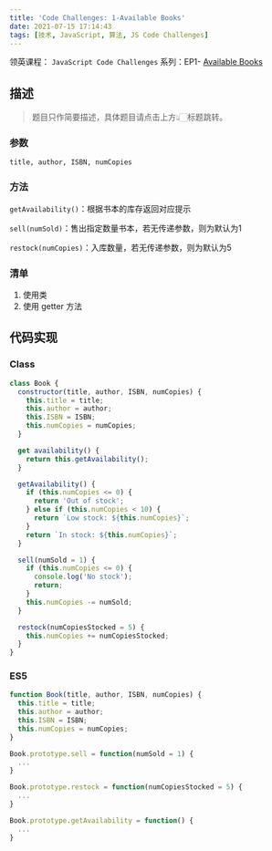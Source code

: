 ```yaml
---
title: 'Code Challenges: 1-Available Books'
date: 2021-07-15 17:14:43
tags: [技术, JavaScript, 算法, JS Code Challenges]
---
```


领英课程： `JavaScript Code Challenges` 系列：EP1- [Available Books](https://www.linkedin.com/learning/javascript-code-challenges/available-books?u=2113185)

<!-- more -->

## 描述

> 题目只作简要描述，具体题目请点击上方👆🏻标题跳转。

### 参数

`title, author, ISBN, numCopies`

### 方法

`getAvailability()`：根据书本的库存返回对应提示

`sell(numSold)`：售出指定数量书本，若无传递参数，则为默认为1

`restock(numCopies)`：入库数量，若无传递参数，则为默认为5

### 清单

1. 使用类
2. 使用 getter 方法

## 代码实现

### Class

```js
class Book {
  constructor(title, author, ISBN, numCopies) {
    this.title = title;
    this.author = author;
    this.ISBN = ISBN;
    this.numCopies = numCopies;
  }

  get availability() {
    return this.getAvailability();
  }

  getAvailability() {
    if (this.numCopies <= 0) {
      return 'Out of stock';
    } else if (this.numCopies < 10) {
      return `Low stock: ${this.numCopies}`;
    }
    return `In stock: ${this.numCopies}`;
  }

  sell(numSold = 1) {
    if (this.numCopies <= 0) {
      console.log('No stock');
      return;
    }
    this.numCopies -= numSold;
  }

  restock(numCopiesStocked = 5) {
    this.numCopies += numCopiesStocked;
  }
}
```

### ES5

```js
function Book(title, author, ISBN, numCopies) {
  this.title = title;
  this.author = author;
  this.ISBN = ISBN;
  this.numCopies = numCopies;
}

Book.prototype.sell = function(numSold = 1) {
  ...
}

Book.prototype.restock = function(numCopiesStocked = 5) {
  ...
}

Book.prototype.getAvailability = function() {
  ...
}
```
